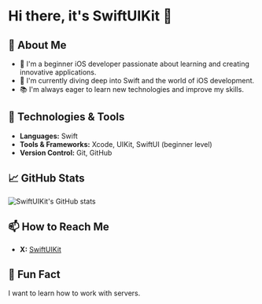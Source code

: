 # Hi there, it's SwiftUIKit 👋

## 🌱 About Me
- 🌟 I'm a beginner iOS developer passionate about learning and creating innovative applications.
- 📱 I'm currently diving deep into Swift and the world of iOS development.
- 📚 I'm always eager to learn new technologies and improve my skills.

## 🚀 Technologies & Tools
- **Languages:** Swift
- **Tools & Frameworks:** Xcode, UIKit, SwiftUI (beginner level)
- **Version Control:** Git, GitHub

## 📈 GitHub Stats
![SwiftUIKit's GitHub stats](https://github-readme-stats.vercel.app/api?username=swift-ui-kit&show_icons=true&theme=radical)



## 📫 How to Reach Me
- **X:** [SwiftUIKit](https://twitter.com/SwiftUIKit)

## 🎉 Fun Fact
I want to learn how to work with servers.


